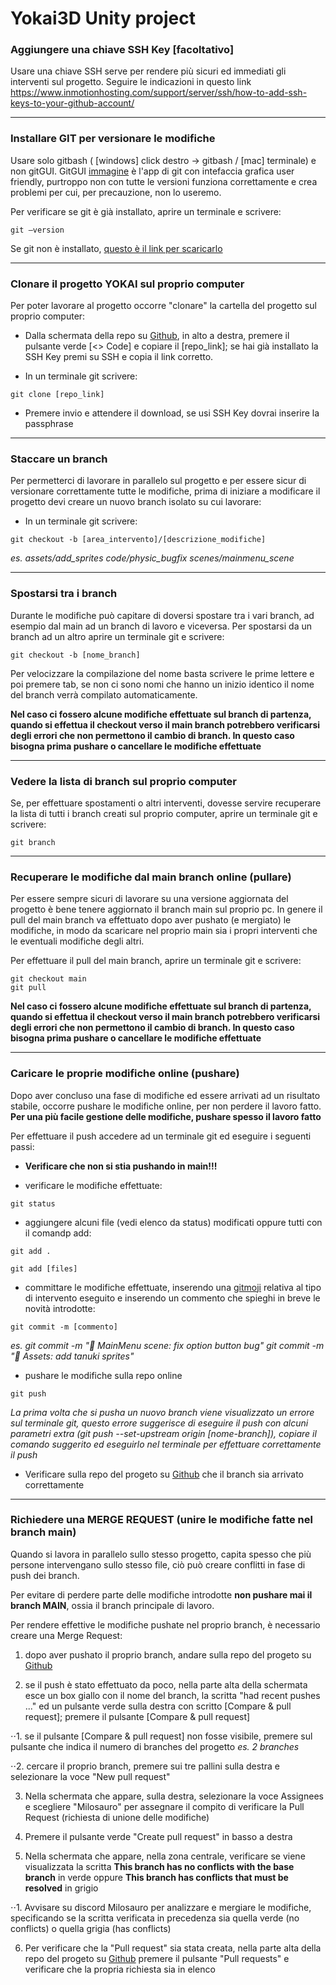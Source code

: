 # Yokai3D Unity project


### Aggiungere una chiave SSH Key [facoltativo]
Usare una chiave SSH serve per rendere più sicuri ed immediati gli interventi sul progetto.
Seguire le indicazioni in questo link
https://www.inmotionhosting.com/support/server/ssh/how-to-add-ssh-keys-to-your-github-account/

---

### Installare GIT per versionare le modifiche
Usare solo gitbash ( [windows] click destro -> gitbash / [mac] terminale) e non gitGUI. GitGUI [immagine](https://git-scm.com/book/en/v2/images/gitk.png) è l'app di git con intefaccia grafica user friendly, purtroppo non con tutte le versioni funziona correttamente e crea problemi per cui, per precauzione, non lo useremo.

Per verificare se git è già installato, aprire un terminale e scrivere:
```
git –version
```

Se git non è installato, [questo è il link per scaricarlo](https://git-scm.com/downloads)

---

### Clonare il progetto YOKAI sul proprio computer
Per poter lavorare al progetto occorre "clonare" la cartella del progetto sul proprio computer:

- Dalla schermata della repo su [Github](https://github.com/divix-art/YOKAI), in alto a destra, premere il pulsante verde [<> Code] e copiare il [repo_link]; se hai già installato la SSH Key premi su SSH e copia il link corretto.

- In un terminale git scrivere:       
```
git clone [repo_link]
```

- Premere invio e attendere il download, se usi SSH Key dovrai inserire la passphrase

---

### Staccare un branch
Per permetterci di lavorare in parallelo sul progetto e per essere sicur di versionare correttamente tutte le modifiche, prima di iniziare a modificare il progetto devi creare un nuovo branch isolato su cui lavorare:

- In un terminale git scrivere:
```
git checkout -b [area_intervento]/[descrizione_modifiche]
```

*es.     assets/add_sprites      code/physic_bugfix      scenes/mainmenu_scene*

---

### Spostarsi tra i branch
Durante le modifiche può capitare di doversi spostare tra i vari branch, ad esempio dal main ad un branch di lavoro e viceversa. Per spostarsi da un branch ad un altro aprire un terminale git e scrivere:
```
git checkout -b [nome_branch]
```
Per velocizzare la compilazione del nome basta scrivere le prime lettere e poi premere tab, se non ci sono nomi che hanno un inizio identico il nome del branch verrà compilato automaticamente.

**Nel caso ci fossero alcune modifiche effettuate sul branch di partenza, quando si effettua il checkout verso il main branch potrebbero verificarsi degli errori che non permettono il cambio di branch. In questo caso bisogna prima pushare o cancellare le modifiche effettuate**

---

### Vedere la lista di branch sul proprio computer
Se, per effettuare spostamenti o altri interventi, dovesse servire recuperare la lista di tutti i branch creati sul proprio computer, aprire un terminale git e scrivere:
```
git branch
```

---

### Recuperare le modifiche dal main branch online (pullare)
Per essere sempre sicuri di lavorare su una versione aggiornata del progetto è bene tenere aggiornato il branch main sul proprio pc.
In genere il pull del main branch va effettuato dopo aver pushato (e mergiato) le modifiche, in modo da scaricare nel proprio main sia i propri interventi che le eventuali modifiche degli altri.

Per effettuare il pull del main branch, aprire un terminale git e scrivere:

```
git checkout main
git pull
```

**Nel caso ci fossero alcune modifiche effettuate sul branch di partenza, quando si effettua il checkout verso il main branch potrebbero verificarsi degli errori che non permettono il cambio di branch. In questo caso bisogna prima pushare o cancellare le modifiche effettuate**

---

### Caricare le proprie modifiche online (pushare)
Dopo aver concluso una fase di modifiche ed essere arrivati ad un risultato stabile, occorre pushare le modifiche online, per non perdere il lavoro fatto.
**Per una più facile gestione delle modifiche, pushare spesso il lavoro fatto**

Per effettuare il push accedere ad un terminale git ed eseguire i seguenti passi:

- **Verificare che non si stia pushando in main!!!**

- verificare le modifiche effettuate:
```
git status
```

- aggiungere alcuni file (vedi elenco da status) modificati oppure tutti con il comandp add:
```
git add .
```
```
git add [files]
```

- committare le modifiche effettuate, inserendo una [gitmoji](https://gitmoji.dev/) relativa al tipo di intervento eseguito e inserendo un commento che spieghi in breve le novità introdotte:

```
git commit -m [commento]
```

*es.     git commit -m ":bug: MainMenu scene: fix option button bug"     git commit -m ":bento: Assets: add tanuki sprites"*

- pushare le modifiche sulla repo online
```
git push
```

*La prima volta che si pusha un nuovo branch viene visualizzato un errore sul terminale git, questo errore suggerisce di eseguire il push con alcuni parametri extra (git push --set-upstream origin [nome-branch]), copiare il comando suggerito ed eseguirlo nel terminale per effettuare correttamente il push*

- Verificare sulla repo del progeto su [Github](https://github.com/divix-art/YOKAI) che il branch sia arrivato correttamente

---

### Richiedere una MERGE REQUEST (unire le modifiche fatte nel branch main)
Quando si lavora in parallelo sullo stesso progetto, capita spesso che più persone intervengano sullo stesso file, ciò può creare conflitti in fase di push dei branch.

Per evitare di perdere parte delle modifiche introdotte **non pushare mai il branch MAIN**, ossia il branch principale di lavoro.

Per rendere effettive le modifiche pushate nel proprio branch, è necessario creare una Merge Request:

1) dopo aver pushato il proprio branch, andare sulla repo del progeto su [Github](https://github.com/divix-art/YOKAI)

2) se il push è stato effettuato da poco, nella parte alta della schermata esce un box giallo con il nome del branch, la scritta "had recent pushes ..." ed un pulsante verde sulla destra con scritto [Compare & pull request]; premere il pulsante [Compare & pull request]

⋅⋅1. se il pulsante [Compare & pull request] non fosse visibile, premere sul pulsante che indica il numero di branches del progetto *es. 2 branches*

⋅⋅2. cercare il proprio branch, premere sui tre pallini sulla destra e selezionare la voce "New pull request"

3) Nella schermata che appare, sulla destra, selezionare la voce Assignees e scegliere "Milosauro" per assegnare il compito di verificare la Pull Request (richiesta di unione delle modifiche)

4) Premere il pulsante verde "Create pull request" in basso a destra

5) Nella schermata che appare, nella zona centrale, verificare se viene visualizzata la scritta **This branch has no conflicts with the base branch** in verde oppure **This branch has conflicts that must be resolved** in grigio

⋅⋅1. Avvisare su discord Milosauro per analizzare e mergiare le modifiche, specificando se la scritta verificata in precedenza sia quella verde (no conflicts) o quella grigia (has conflicts)

6) Per verificare che la "Pull request" sia stata creata, nella parte alta della repo del progeto su [Github](https://github.com/divix-art/YOKAI) premere il pulsante "Pull requests" e verificare che la propria richiesta sia in elenco